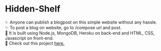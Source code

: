 # Hidden-Shelf

:sparkles: Anyone can publish a blogpost on this simple website without any hassle.   
:sparkles: To post a blog on website, go to /compose url and post.   
:art: It is built using Node.js, MongoDB, Heroku on back-end and HTML, CSS, Javascript on front-end.    
:tada: Check out this project [here.](https://hidden-shelf-40003.herokuapp.com/)      

